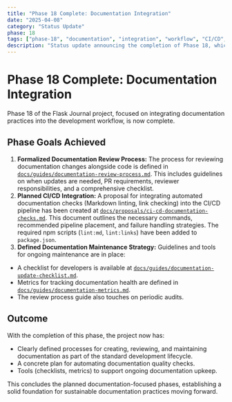 ```yaml
---
title: "Phase 18 Complete: Documentation Integration"
date: "2025-04-08"
category: "Status Update"
phase: 18
tags: ["phase-18", "documentation", "integration", "workflow", "CI/CD", "review", "metrics", "complete"]
description: "Status update announcing the completion of Phase 18, which focused on integrating documentation into the development workflow via review processes, CI/CD planning, and maintenance strategies."
---
```


# Phase 18 Complete: Documentation Integration

Phase 18 of the Flask Journal project, focused on integrating documentation practices into the development workflow, is now complete.

## Phase Goals Achieved

1.  **Formalized Documentation Review Process:** The process for reviewing documentation changes alongside code is defined in [`docs/guides/documentation-review-process.md`](@docs/guides/documentation-review-process.md). This includes guidelines on when updates are needed, PR requirements, reviewer responsibilities, and a comprehensive checklist.
2.  **Planned CI/CD Integration:** A proposal for integrating automated documentation checks (Markdown linting, link checking) into the CI/CD pipeline has been created at [`docs/proposals/ci-cd-documentation-checks.md`](@docs/proposals/ci-cd-documentation-checks.md). This document outlines the necessary commands, recommended pipeline placement, and failure handling strategies. The required npm scripts (`lint:md`, `lint:links`) have been added to `package.json`.
3.  **Defined Documentation Maintenance Strategy:** Guidelines and tools for ongoing maintenance are in place:
-   A checklist for developers is available at [`docs/guides/documentation-update-checklist.md`](@docs/guides/documentation-update-checklist.md).
-   Metrics for tracking documentation health are defined in [`docs/guides/documentation-metrics.md`](@docs/guides/documentation-metrics.md).
-   The review process guide also touches on periodic audits.

## Outcome

With the completion of this phase, the project now has:
-   Clearly defined processes for creating, reviewing, and maintaining documentation as part of the standard development lifecycle.
-   A concrete plan for automating documentation quality checks.
-   Tools (checklists, metrics) to support ongoing documentation upkeep.

This concludes the planned documentation-focused phases, establishing a solid foundation for sustainable documentation practices moving forward.
